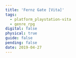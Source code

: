 ```yaml
---
title: 'Fernz Gate [Vita]'
tags:
  - platform_playstation-vita
  - genre_rpg
digital: false
physical: true
guide: false
pending: false
date: 2019-04-27
---
```

